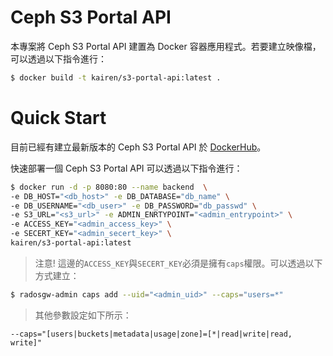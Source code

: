 # Ceph S3 Portal API
本專案將 Ceph S3 Portal API 建置為 Docker 容器應用程式。若要建立映像檔，可以透過以下指令進行：
```sh
$ docker build -t kairen/s3-portal-api:latest .
```

# Quick Start
目前已經有建立最新版本的 Ceph S3 Portal API 於 [DockerHub](https://hub.docker.com/r/kairen/s3-portal-api/)。

快速部署一個 Ceph S3 Portal API 可以透過以下指令進行：
```sh
$ docker run -d -p 8080:80 --name backend  \
-e DB_HOST="<db_host>" -e DB_DATABASE="db_name" \
-e DB_USERNAME="<db_user>" -e DB_PASSWORD="db_passwd" \
-e S3_URL="<s3_url>" -e ADMIN_ENRTYPOINT="<admin_entrypoint>" \
-e ACCESS_KEY="<admin_access_key>" \
-e SECERT_KEY="<admin_secert_key>" \
kairen/s3-portal-api:latest
```
> 注意! 這邊的`ACCESS_KEY`與`SECERT_KEY`必須是擁有`caps`權限。可以透過以下方式建立：
```sh
$ radosgw-admin caps add --uid="<admin_uid>" --caps="users=*"
```
> 其他參數設定如下所示：
```
--caps="[users|buckets|metadata|usage|zone]=[*|read|write|read, write]"
```
